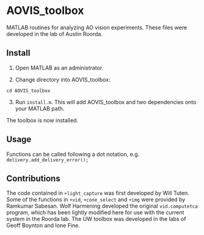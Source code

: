 # AOVIS_toolbox
MATLAB routines for analyzing AO vision experiments. These files were developed in the lab of Austin Roorda.

## Install

1. Open MATLAB as an administrator.

2. Change directory into AOVIS_toolbox:

```
cd AOVIS_toolbox
```

3. Run `install.m`. This will add AOVIS_toolbox and two dependencies onto your MATLAB path. 

The toolbox is now installed.

## Usage

Functions can be called following a dot notation, e.g. `delivery.add_delivery_error();`

## Contributions

The code contained in `+light_capture` was first developed by Will Tuten. Some of the functions in `+vid`, `+cone_select` and `+img` were provided by Ramkumar Sabesan. Wolf Harmening developed the original `vid.computetca` program, which has been lightly modified here for use with the current system in the Roorda lab. The UW toolbox was developed in the labs of Geoff Boynton and Ione Fine.
